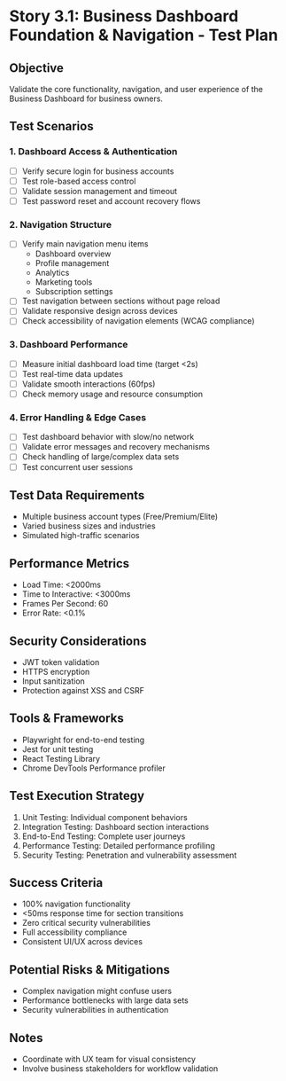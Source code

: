 # Story 3.1: Business Dashboard Foundation & Navigation - Test Plan

## Objective
Validate the core functionality, navigation, and user experience of the Business Dashboard for business owners.

## Test Scenarios

### 1. Dashboard Access & Authentication
- [ ] Verify secure login for business accounts
- [ ] Test role-based access control
- [ ] Validate session management and timeout
- [ ] Test password reset and account recovery flows

### 2. Navigation Structure
- [ ] Verify main navigation menu items
  - Dashboard overview
  - Profile management
  - Analytics
  - Marketing tools
  - Subscription settings
- [ ] Test navigation between sections without page reload
- [ ] Validate responsive design across devices
- [ ] Check accessibility of navigation elements (WCAG compliance)

### 3. Dashboard Performance
- [ ] Measure initial dashboard load time (target <2s)
- [ ] Test real-time data updates
- [ ] Validate smooth interactions (60fps)
- [ ] Check memory usage and resource consumption

### 4. Error Handling & Edge Cases
- [ ] Test dashboard behavior with slow/no network
- [ ] Validate error messages and recovery mechanisms
- [ ] Check handling of large/complex data sets
- [ ] Test concurrent user sessions

## Test Data Requirements
- Multiple business account types (Free/Premium/Elite)
- Varied business sizes and industries
- Simulated high-traffic scenarios

## Performance Metrics
- Load Time: <2000ms
- Time to Interactive: <3000ms
- Frames Per Second: 60
- Error Rate: <0.1%

## Security Considerations
- JWT token validation
- HTTPS encryption
- Input sanitization
- Protection against XSS and CSRF

## Tools & Frameworks
- Playwright for end-to-end testing
- Jest for unit testing
- React Testing Library
- Chrome DevTools Performance profiler

## Test Execution Strategy
1. Unit Testing: Individual component behaviors
2. Integration Testing: Dashboard section interactions
3. End-to-End Testing: Complete user journeys
4. Performance Testing: Detailed performance profiling
5. Security Testing: Penetration and vulnerability assessment

## Success Criteria
- 100% navigation functionality
- <50ms response time for section transitions
- Zero critical security vulnerabilities
- Full accessibility compliance
- Consistent UI/UX across devices

## Potential Risks & Mitigations
- Complex navigation might confuse users
- Performance bottlenecks with large data sets
- Security vulnerabilities in authentication

## Notes
- Coordinate with UX team for visual consistency
- Involve business stakeholders for workflow validation
